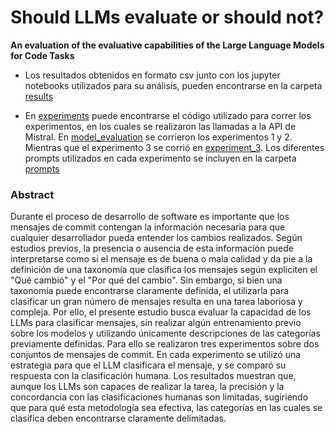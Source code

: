 # Should LLMs evaluate or should not?
**An evaluation of the evaluative capabilities of the Large Language Models for Code Tasks**

- Los resultados obtenidos en formato csv junto con los jupyter notebooks utilizados para su análisis, pueden encontrarse en la carpeta [results](./results/)

- En [experiments](./experiments/) puede encontrarse el código utilizado para correr los experimentos, en los cuales se realizaron las llamadas a la API de Mistral. En [model_evaluation](./experiments/model_evaluation.py) se corrieron los experimentos 1 y 2. Mientras que el experimento 3 se corrió en [experiment_3](./experiments/experiment_3.py). Los diferentes prompts utilizados en cada experimento se incluyen en la carpeta [prompts](./prompts/)

### Abstract

Durante el proceso de desarrollo de software es importante que los mensajes de commit contengan la información necesaria para que cualquier desarrollador pueda entender los cambios realizados. Según estudios previos, la presencia o ausencia de esta información puede interpretarse como si el mensaje es de buena o mala calidad y da pie a la definición de  una taxonomía que clasifica los mensajes según expliciten el "Qué cambió" y el "Por qué del cambio". Sin embargo, si bien una taxonomía puede encontrarse claramente definida, el utilizarla para clasificar un gran número de mensajes resulta en una tarea laboriosa y compleja. Por ello, el presente estudio busca evaluar la capacidad de los LLMs para clasificar mensajes, sin realizar algún entrenamiento previo sobre los modelos y utilizando únicamente descripciones de las categorías previamente definidas. Para ello se realizaron tres experimentos sobre dos conjuntos de mensajes de commit. En cada experimento se utilizó una estrategia para que el LLM clasificara el mensaje, y se comparó su respuesta con la clasificación humana. Los resultados muestran que, aunque los LLMs son capaces de realizar la tarea, la precisión y la concordancia con las clasificaciones humanas son limitadas, sugiriendo que para qué esta metodología sea efectiva, las categorías en las cuales se clasifica deben encontrarse claramente delimitadas.